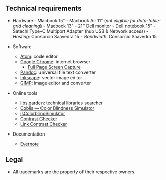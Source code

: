 ## Technical requirements ##

* Hardware
      - Macbook 15"
      - Macbook Air 11" (_not eligible for data-table-grid cleaning_)
      - Macbook 13"
      - 21" Dell monitor
      - Dell notebook 15"
      - Satechi Type-C Multiport Adapter (hub USB & Network access)
      - _Hosting_: Consorcio Saavedra 15
      - _Bandwidth_: Consorcio Saavedra 15
* Software
     - [Atom](http://atom.io/): code editor
     - [Google Chrome](https://www.google.com/intl/es-419/chrome/): internet browser
          - [Full Page Screen Capture](https://chrome.google.com/webstore/detail/full-page-screen-capture/fdpohaocaechififmbbbbbknoalclacl)
     - [Pandoc](https://pandoc.org/installing.html): universal file text converter
     - [Inkscape](https://inkscape.org/release/): vector image editor
     - [GIMP](https://www.gimp.org/): image editor and converter

* Online tools
     - [libs.garden](https://libs.garden/): technical libraries searcher
     - [Coblis — Color Blindness Simulator](https://www.color-blindness.com/coblis-color-blindness-simulator/)
     - [jsColorblindSimulator]()
     - [Contrast Checker](https://webaim.org/resources/contrastchecker/)
     - [Link Contrast Checker](https://webaim.org/resources/linkcontrastchecker/)
     
* Documentation
     - [Evernote](https://evernote.com)
     
## Legal ##

* All trademarks are the property of their respective owners.
